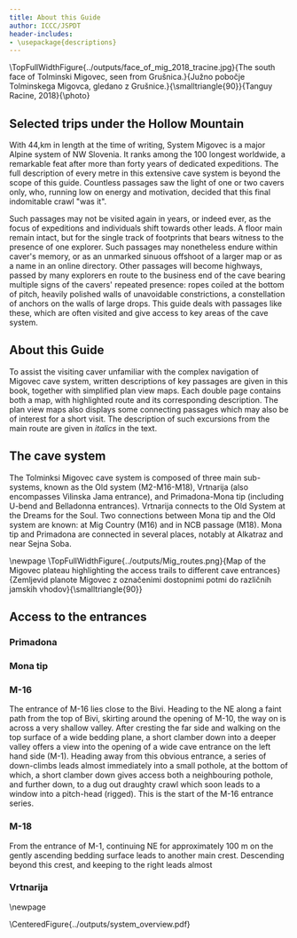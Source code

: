 ```yaml
---
title: About this Guide
author: ICCC/JSPDT
header-includes:
- \usepackage{descriptions}
---
```


\TopFullWidthFigure{../outputs/face_of_mig_2018_tracine.jpg}{The south face of Tolminski Migovec, seen from Grušnica.}{Južno pobočje Tolminskega Migovca, gledano z Grušnice.}{\smalltriangle{90}}{Tanguy Racine, 2018}{\photo}

## Selected trips under the Hollow Mountain

With 44\,km in length at the time of writing, System Migovec is a major Alpine system of NW Slovenia.
It ranks among the 100 longest worldwide, a remarkable feat after more than forty years of dedicated expeditions.
The full description of every metre in this extensive cave system is beyond the scope of this guide. Countless passages saw the light of one or two cavers only, who, running low on energy and motivation, decided that this final indomitable crawl "was it".

Such passages may not be visited again in years, or indeed ever, as the focus of expeditions and individuals shift towards other leads.
A floor main remain intact, but for the single track of footprints that bears witness to the presence of one explorer.
Such passages may nonetheless endure within caver's memory, or as an unmarked sinuous offshoot of a larger map or as a name in an online directory.
Other passages will become highways, passed by many explorers en route to the business end of the cave bearing multiple signs of the cavers' repeated presence: ropes coiled at the bottom of pitch, heavily polished walls of unavoidable constrictions, a constellation of anchors on the walls of large drops.
This guide deals with passages like these, which are often visited and give access to key areas of the cave system.

## About this Guide

To assist the visiting caver unfamiliar with the complex navigation of Migovec cave system, written descriptions of key passages are given in this book, together with simplified plan view maps.
Each double page contains both a map, with highlighted route and its corresponding description.
The plan view maps also displays some connecting passages which may also be of interest for a short visit.
The description of such excursions from the main route are given in *italics* in the text.

## The cave system

The Tolminksi Migovec cave system is composed of three main sub-systems, known as the Old system (M2-M16-M18), Vrtnarija (also encompasses Vilinska Jama entrance), and Primadona-Mona tip (including U-bend and Belladonna entrances).
Vrtnarija connects to the Old System at the Dreams for the Soul.
Two connections between Mona tip and the Old system are known: at Mig Country (M16) and in NCB passage (M18).
Mona tip and Primadona are connected in several places, notably at Alkatraz and near Sejna Soba.

\newpage
\TopFullWidthFigure{../outputs/Mig_routes.png}{Map of the Migovec plateau highlighting the access trails to different cave entrances}{Zemljevid planote Migovec z označenimi dostopnimi potmi do različnih jamskih vhodov}{\smalltriangle{90}}


## Access to the entrances

### Primadona

### Mona tip

### M-16
The entrance of M-16 lies close to the Bivi.
Heading to the NE along a faint path from the top of Bivi, skirting around the opening of M-10, the way on is across a very shallow valley.
After cresting the far side and walking on the top surface of a wide bedding plane, a short clamber down into a deeper valley offers a view into the opening of a wide cave entrance on the left hand side (M-1).
Heading away from this obvious entrance, a series of down-climbs leads almost immediately into a small pothole, at the bottom of which, a short clamber down gives access both a neighbouring pothole, and further down, to a dug out draughty crawl which soon leads to a window into a pitch-head (rigged).
This is the start of the M-16 entrance series.

### M-18

From the entrance of M-1, continuing NE for approximately 100 m on the gently ascending bedding surface leads to another main crest.
Descending beyond this crest, and keeping to the right leads almost

### Vrtnarija



\newpage

\CenteredFigure{../outputs/system_overview.pdf}
